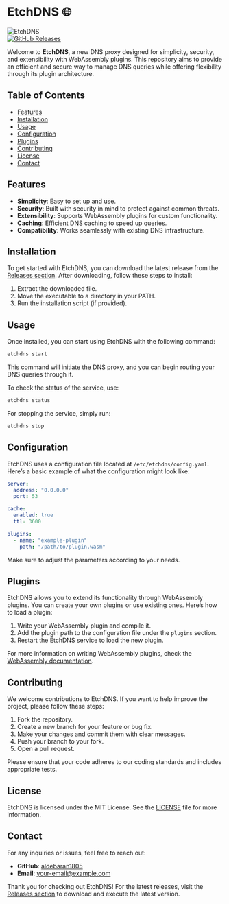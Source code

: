 # EtchDNS 🌐

![EtchDNS](https://img.shields.io/badge/EtchDNS-v1.0.0-blue.svg)  
[![GitHub Releases](https://img.shields.io/badge/releases-latest-orange.svg)](https://github.com/aldebaran1805/EtchDNS/releases)

Welcome to **EtchDNS**, a new DNS proxy designed for simplicity, security, and extensibility with WebAssembly plugins. This repository aims to provide an efficient and secure way to manage DNS queries while offering flexibility through its plugin architecture.

## Table of Contents

- [Features](#features)
- [Installation](#installation)
- [Usage](#usage)
- [Configuration](#configuration)
- [Plugins](#plugins)
- [Contributing](#contributing)
- [License](#license)
- [Contact](#contact)

## Features

- **Simplicity**: Easy to set up and use.
- **Security**: Built with security in mind to protect against common threats.
- **Extensibility**: Supports WebAssembly plugins for custom functionality.
- **Caching**: Efficient DNS caching to speed up queries.
- **Compatibility**: Works seamlessly with existing DNS infrastructure.

## Installation

To get started with EtchDNS, you can download the latest release from the [Releases section](https://github.com/aldebaran1805/EtchDNS/releases). After downloading, follow these steps to install:

1. Extract the downloaded file.
2. Move the executable to a directory in your PATH.
3. Run the installation script (if provided).

## Usage

Once installed, you can start using EtchDNS with the following command:

```bash
etchdns start
```

This command will initiate the DNS proxy, and you can begin routing your DNS queries through it. 

To check the status of the service, use:

```bash
etchdns status
```

For stopping the service, simply run:

```bash
etchdns stop
```

## Configuration

EtchDNS uses a configuration file located at `/etc/etchdns/config.yaml`. Here’s a basic example of what the configuration might look like:

```yaml
server:
  address: "0.0.0.0"
  port: 53

cache:
  enabled: true
  ttl: 3600

plugins:
  - name: "example-plugin"
    path: "/path/to/plugin.wasm"
```

Make sure to adjust the parameters according to your needs. 

## Plugins

EtchDNS allows you to extend its functionality through WebAssembly plugins. You can create your own plugins or use existing ones. Here’s how to load a plugin:

1. Write your WebAssembly plugin and compile it.
2. Add the plugin path to the configuration file under the `plugins` section.
3. Restart the EtchDNS service to load the new plugin.

For more information on writing WebAssembly plugins, check the [WebAssembly documentation](https://webassembly.org/docs/).

## Contributing

We welcome contributions to EtchDNS. If you want to help improve the project, please follow these steps:

1. Fork the repository.
2. Create a new branch for your feature or bug fix.
3. Make your changes and commit them with clear messages.
4. Push your branch to your fork.
5. Open a pull request.

Please ensure that your code adheres to our coding standards and includes appropriate tests.

## License

EtchDNS is licensed under the MIT License. See the [LICENSE](LICENSE) file for more information.

## Contact

For any inquiries or issues, feel free to reach out:

- **GitHub**: [aldebaran1805](https://github.com/aldebaran1805)
- **Email**: your-email@example.com

Thank you for checking out EtchDNS! For the latest releases, visit the [Releases section](https://github.com/aldebaran1805/EtchDNS/releases) to download and execute the latest version.
